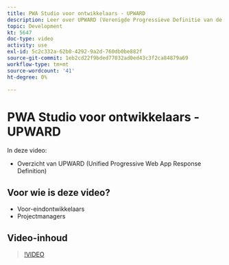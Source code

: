 ```yaml
---
title: PWA Studio voor ontwikkelaars - UPWARD
description: Leer over UPWARD (Verenigde Progressieve Definitie van de Reactie van de Web App).
topic: Development
kt: 5647
doc-type: video
activity: use
exl-id: 5c2c332a-62b0-4292-9a2d-760db0be882f
source-git-commit: 1eb2cd22f9bded77032ad0ed43c3f2ca84879a69
workflow-type: tm+mt
source-wordcount: '41'
ht-degree: 0%

---
```


# PWA Studio voor ontwikkelaars - UPWARD

In deze video:

- Overzicht van UPWARD (Unified Progressive Web App Response Definition)

## Voor wie is deze video?

- Voor-eindontwikkelaars
- Projectmanagers

## Video-inhoud

>[!VIDEO](https://video.tv.adobe.com/v/35718?quality=12&learn=on)
